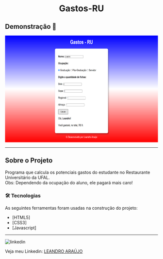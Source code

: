 <h1 style="text-align: center; font-weight: bold;">Gastos-RU</h1>

## Demonstração 📸

<div align="center" >
  <img src="_imagens/gastos-ru.png" alt="demo-web" height="350">
</div>

---

## Sobre o Projeto

Programa que calcula os potenciais gastos do estudante no Restaurante Universitário da UFAL.
<br>
Obs: Dependendo da ocupação do aluno, ele pagará mais caro!

### 🛠 Tecnologias

As seguintes ferramentas foram usadas na construção do projeto:

- [HTML5]
- [CSS3]
- [Javascript]
---

<img src="https://github.com/leandro-araujo-silva/Proffy-FullStack/raw/master/github/linkedin.png" alt="linkedin" height="50">
<br />

Veja meu Linkedin: [LEANDRO ARAÚJO](http://www.linkedin.com/in/leandro-ara%C3%BAjo-da-silva-1660631b9)